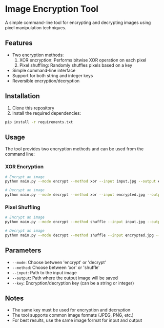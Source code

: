 # Image Encryption Tool

A simple command-line tool for encrypting and decrypting images using pixel manipulation techniques.

## Features

- Two encryption methods:
  1. XOR encryption: Performs bitwise XOR operation on each pixel
  2. Pixel shuffling: Randomly shuffles pixels based on a key
- Simple command-line interface
- Support for both string and integer keys
- Reversible encryption/decryption

## Installation

1. Clone this repository
2. Install the required dependencies:
```bash
pip install -r requirements.txt
```

## Usage

The tool provides two encryption methods and can be used from the command line:

### XOR Encryption

```bash
# Encrypt an image
python main.py --mode encrypt --method xor --input input.jpg --output encrypted.jpg --key "your_secret_key"

# Decrypt an image
python main.py --mode decrypt --method xor --input encrypted.jpg --output decrypted.jpg --key "your_secret_key"
```

### Pixel Shuffling

```bash
# Encrypt an image
python main.py --mode encrypt --method shuffle --input input.jpg --output encrypted.jpg --key "your_secret_key"

# Decrypt an image
python main.py --mode decrypt --method shuffle --input encrypted.jpg --output decrypted.jpg --key "your_secret_key"
```

## Parameters

- `--mode`: Choose between 'encrypt' or 'decrypt'
- `--method`: Choose between 'xor' or 'shuffle'
- `--input`: Path to the input image
- `--output`: Path where the output image will be saved
- `--key`: Encryption/decryption key (can be a string or integer)

## Notes

- The same key must be used for encryption and decryption
- The tool supports common image formats (JPEG, PNG, etc.)
- For best results, use the same image format for input and output 
